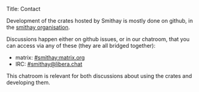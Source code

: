 Title: Contact

Development of the crates hosted by Smithay is mostly done on github, in the
[smithay organisation](https://github.com/Smithay).

Discussions happen either on github issues, or in our chatroom, that you can access via
any of these (they are all bridged together):

- matrix: [#smithay:matrix.org](https://matrix.to/#/#smithay:matrix.org)
- IRC: [#smithay@libera.chat](https://libera.chat/)

This chatroom is relevant for both discussions about using the crates and
developing them.
